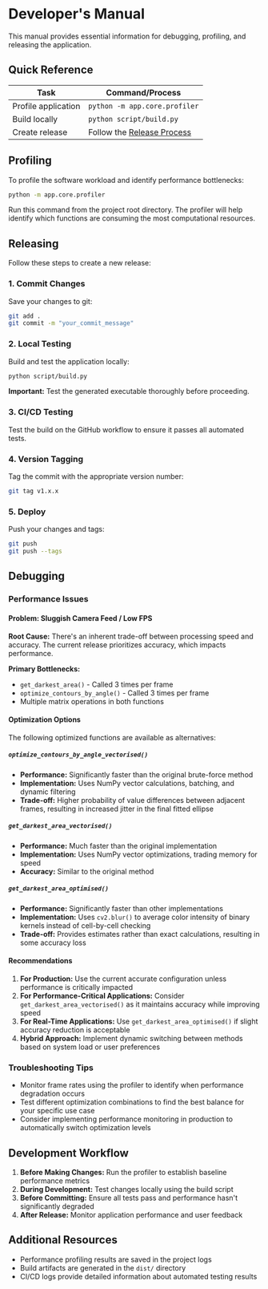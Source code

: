# Developer's Manual

This manual provides essential information for debugging, profiling, and releasing the application.

## Quick Reference

| Task | Command/Process |
|------|----------------|
| Profile application | `python -m app.core.profiler` |
| Build locally | `python script/build.py` |
| Create release | Follow the [Release Process](#releasing) |

## Profiling

To profile the software workload and identify performance bottlenecks:

```bash
python -m app.core.profiler
```

Run this command from the project root directory. The profiler will help identify which functions are consuming the most computational resources.

## Releasing

Follow these steps to create a new release:

### 1. Commit Changes
Save your changes to git:
```bash
git add .
git commit -m "your_commit_message"
```

### 2. Local Testing
Build and test the application locally:
```bash
python script/build.py
```
**Important:** Test the generated executable thoroughly before proceeding.

### 3. CI/CD Testing
Test the build on the GitHub workflow to ensure it passes all automated tests.

### 4. Version Tagging
Tag the commit with the appropriate version number:
```bash
git tag v1.x.x
```

### 5. Deploy
Push your changes and tags:
```bash
git push
git push --tags
```

## Debugging

### Performance Issues

#### Problem: Sluggish Camera Feed / Low FPS

**Root Cause:** There's an inherent trade-off between processing speed and accuracy. The current release prioritizes accuracy, which impacts performance.

**Primary Bottlenecks:**
- `get_darkest_area()` - Called 3 times per frame
- `optimize_contours_by_angle()` - Called 3 times per frame
- Multiple matrix operations in both functions

#### Optimization Options

The following optimized functions are available as alternatives:

##### `optimize_contours_by_angle_vectorised()`
- **Performance:** Significantly faster than the original brute-force method
- **Implementation:** Uses NumPy vector calculations, batching, and dynamic filtering
- **Trade-off:** Higher probability of value differences between adjacent frames, resulting in increased jitter in the final fitted ellipse

##### `get_darkest_area_vectorised()`
- **Performance:** Much faster than the original implementation
- **Implementation:** Uses NumPy vector optimizations, trading memory for speed
- **Accuracy:** Similar to the original method

##### `get_darkest_area_optimised()`
- **Performance:** Significantly faster than other implementations
- **Implementation:** Uses `cv2.blur()` to average color intensity of binary kernels instead of cell-by-cell checking
- **Trade-off:** Provides estimates rather than exact calculations, resulting in some accuracy loss

#### Recommendations

1. **For Production:** Use the current accurate configuration unless performance is critically impacted
2. **For Performance-Critical Applications:** Consider `get_darkest_area_vectorised()` as it maintains accuracy while improving speed
3. **For Real-Time Applications:** Use `get_darkest_area_optimised()` if slight accuracy reduction is acceptable
4. **Hybrid Approach:** Implement dynamic switching between methods based on system load or user preferences

### Troubleshooting Tips

- Monitor frame rates using the profiler to identify when performance degradation occurs
- Test different optimization combinations to find the best balance for your specific use case
- Consider implementing performance monitoring in production to automatically switch optimization levels

## Development Workflow

1. **Before Making Changes:** Run the profiler to establish baseline performance metrics
2. **During Development:** Test changes locally using the build script
3. **Before Committing:** Ensure all tests pass and performance hasn't significantly degraded
4. **After Release:** Monitor application performance and user feedback

## Additional Resources

- Performance profiling results are saved in the project logs
- Build artifacts are generated in the `dist/` directory
- CI/CD logs provide detailed information about automated testing results